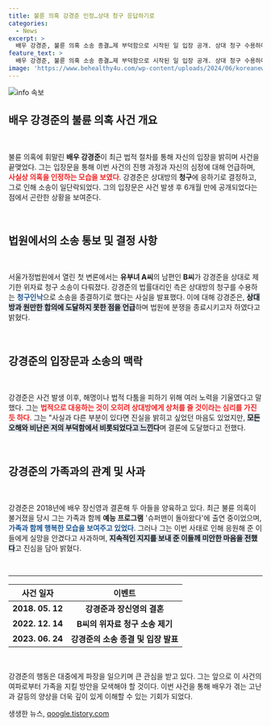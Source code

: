 ```yaml
---
title: 불륜 의혹 강경준 인정…상대 청구 응답하기로
categories:
  - News
excerpt: >
  배우 강경준, 불륜 의혹 소송 종결…제 부덕함으로 시작된 일 입장 공개. 상대 청구 수용하며 사실상 시인, 그간 침묵의 이유 고백. 팬들에게 사과하며 무거운 마음 전해. 클릭 시 진실이 밝혀집니다!
feature_text: >
  배우 강경준, 불륜 의혹 소송 종결…제 부덕함으로 시작된 일 입장 공개. 상대 청구 수용하며 사실상 시인, 그간 침묵의 이유 고백. 팬들에게 사과하며 무거운 마음 전해. 클릭 시 진실이 밝혀집니다!
image: 'https://www.behealthy4u.com/wp-content/uploads/2024/06/koreanews.jpg'
---
```


<p><img src="https://www.behealthy4u.com/wp-content/uploads/2024/06/koreanews.jpg" alt="info 속보" /></p>

<h2 data-ke-size="size26">배우 강경준의 불륜 의혹 사건 개요</h2>

<p data-ke-size="size16">&nbsp;</p>

<p>불륜 의혹에 휘말린 <b>배우 강경준</b>이 최근 법적 절차를 통해 자신의 입장을 밝히며 사건을 끝맺었다. 그는 입장문을 통해 이번 사건의 진행 과정과 자신의 심정에 대해 언급하며, <b><span style="color: #ee2323;">사실상 의혹을 인정하는 모습을 보였다</span></b>. 강경준은 상대방의 <b>청구</b>에 응하기로 결정하고, 그로 인해 소송이 일단락되었다. 그의 입장문은 사건 발생 후 6개월 만에 공개되었다는 점에서 곤란한 상황을 보여준다.</p>

<p data-ke-size="size16">&nbsp;</p>

<h2 data-ke-size="size26">법원에서의 소송 통보 및 결정 사항</h2>

<p data-ke-size="size16">&nbsp;</p>

<p>서울가정법원에서 열린 첫 변론에서는 <b>유부녀 A씨</b>의 남편인 <b>B씨</b>가 강경준을 상대로 제기한 위자료 청구 소송이 다뤄졌다. 강경준의 법률대리인 측은 상대방의 청구를 수용하는 <b><span style="color: #1a5490;">청구인낙</span></b>으로 소송을 종결하기로 했다는 사실을 발표했다. 이에 대해 강경준은, <b><span style="background-color: #21538527;">상대방과 원만한 합의에 도달하지 못한 점을 언급</span></b>하며 법원에 분쟁을 종료시키고자 하였다고 밝혔다.</p>

<p data-ke-size="size16">&nbsp;</p>

<h2 data-ke-size="size26">강경준의 입장문과 소송의 맥락</h2>

<p data-ke-size="size16">&nbsp;</p>

<p>강경준은 사건 발생 이후, 해명이나 법적 다툼을 피하기 위해 여러 노력을 기울였다고 말했다. 그는 <b><span style="color: #ee2323;">법적으로 대응하는 것이 오히려 상대방에게 상처를 줄 것이라는 심리를 가진 듯 하다</span></b>. 그는 "사실과 다른 부분이 있다면 진실을 밝히고 싶었던 마음도 있었지만, <b><span style="background-color: #21538527;">모든 오해와 비난은 저의 부덕함에서 비롯되었다고 느낀다</span></b>며 결론에 도달했다고 전했다.</p>

<p data-ke-size="size16">&nbsp;</p>

<h2 data-ke-size="size26">강경준의 가족과의 관계 및 사과</h2>

<p data-ke-size="size16">&nbsp;</p>

<p>강경준은 2018년에 배우 장신영과 결혼해 두 아들을 양육하고 있다. 최근 불륜 의혹이 불거졌을 당시 그는 가족과 함께 <b>예능 프로그램</b> '슈퍼맨이 돌아왔다'에 출연 중이었으며,<b><span style="color: #1a5490;">가족과 함께 행복한 모습을 보여주고 있었다</span></b>. 그러나 그는 이번 사태로 인해 응원해 준 이들에게 실망을 안겼다고 사과하며, <b><span style="background-color: #21538527;">지속적인 지지를 보내 준 이들께 미안한 마음을 전했다</span></b>고 진심을 담아 밝혔다.</p>

<p data-ke-size="size16">&nbsp;</p>

<hr>

<table style="width: 100%;">
  <thead>
    <tr>
      <th style="text-align: center;">사건 일자</th>
      <th style="text-align: center;">이벤트</th>
    </tr>
  </thead>
  <tbody>
    <tr>
      <td style="text-align: center; height: 17px;"><b>2018. 05. 12</b></td>
      <td style="text-align: center; height: 17px;"><b>강경준과 장신영의 결혼</b></td>
    </tr>
    <tr>
      <td style="text-align: center; height: 17px;"><b>2022. 12. 14</b></td>
      <td style="text-align: center; height: 17px;"><b>B씨의 위자료 청구 소송 제기</b></td>
    </tr>
    <tr>
      <td style="text-align: center; height: 17px;"><b>2023. 06. 24</b></td>
      <td style="text-align: center; height: 17px;"><b>강경준의 소송 종결 및 입장 발표</b></td>
    </tr>
  </tbody>
</table>

<p data-ke-size="size16">&nbsp;</p>

<p>강경준의 행동은 대중에게 파장을 일으키며 큰 관심을 받고 있다. 그는 앞으로 이 사건의 여파로부터 가족을 지킬 방안을 모색해야 할 것이다. 이번 사건을 통해 배우가 겪는 고난과 갈등의 양상을 더욱 깊이 있게 이해할 수 있는 기회가 되었다.</p>
생생한 뉴스, <a href="https://qoogle.tistory.com" rel="dofollow">qoogle.tistory.com</a>


